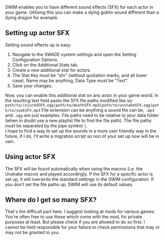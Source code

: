 SWIM enables you to have different sound effects (SFX) for each actor in your game. Utilising this you can make a dying goblin sound different than a dying dragon for example.  

## Setting up actor SFX

Setting sound effects up is easy:

1. Navigate to the SWADE system settings and open the Setting Configuration Options.
2. Click on the Additional Stats tab.
3. Create a new additional stat for actors.
4. The Stat Key *must* be "sfx" (without quotation marks, and all lower case). Name may be anything, Data Type *must* be "Text".
5. Save your changes.
  
Now, you can enable this additional stat on any actor in your game world. In the resulting text field paste the SFX file paths modified like so:
`path/to/injuredSFX.ogg|path/to/deathSFX.mp3|path/to/unshakeSFX.ogg|path/to/soakSFX.mp3`
File extension can be anything a sound file can be, `.mp3` and `.ogg` are just examples. File paths need to be relative to your data folder (when in doubt use a new playlist file to find the file path). The file paths *must* be separated by the pipe symbol `|`.  
I hope to find a way to set up the sounds in a more user friendly way in the future, if I do, I'll write a migration script so non of your set up now will be in vain.  

## Using actor SFX

The SFX will be found automatically when using the macros (i.e. the Unshake macro) and played accordingly. If the SFX for a specific actor is set up, it will overwrite the standard settings in the SWIM configuration. If you don't set the file paths up, SWIM will use its default values.

## Where do I get so many SFX?

That's the difficult part here. I suggest looking at mods for various games. You're often free to use these which come with the mod, for private purposes at least. But please check if you are allowed to do so first. I cannot be held responsible for your failure to check permissions that may or may not be granted to you.

